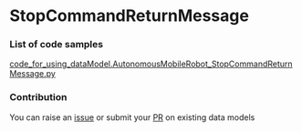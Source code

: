 # StopCommandReturnMessage

### List of code samples 

<!-- 50-List of code -->

<!-- [code entry](link) -->
[code_for_using_dataModel.AutonomousMobileRobot_StopCommandReturnMessage.py](https://github.com/smart-data-models/dataModel.AutonomousMobileRobot/blob/master/StopCommandReturnMessage/code/code_for_using_dataModel.AutonomousMobileRobot_StopCommandReturnMessage.py)


<!-- /50-List of code -->

### Contribution
You can raise an [issue](https://github.com/smart-data-models/dataModel.AutonomousMobileRobot/issues) or submit your [PR](https://github.com/smart-data-models/dataModel.AutonomousMobileRobot/pulls) on existing data models
